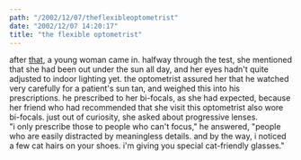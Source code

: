 ```yaml
---
path: "/2002/12/07/theflexibleoptometrist" 
date: "2002/12/07 14:20:17" 
title: "the flexible optometrist" 
---
```

after <a href="http://weblog.delacour.net/archives/000780.html">that</a>, a young woman came in. halfway through the test, she mentioned that she had been out under the sun all day, and her eyes hadn't quite adjusted to indoor lighting yet. the optometrist assured her that he watched very carefully for a patient's sun tan, and weighed this into his prescriptions. he prescribed to her bi-focals, as she had expected, because her friend who had recommended that she visit this optometrist also wore bi-focals. just out of curiosity, she asked about progressive lenses.<br>"i only prescribe those to people who can't focus," he answered, "people who are easily distracted by meaningless details. and by the way, i noticed a few cat hairs on your shoes. i'm giving you special cat-friendly glasses."